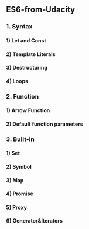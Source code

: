 ## ES6-from-Udacity
### 1. Syntax
#### 1) Let and Const
#### 2) Template Literals
#### 3) Destructuring
#### 4) Loops

### 2. Function
#### 1) Arrow Function
#### 2) Default function parameters
### 3. Built-in
#### 1) Set
#### 2) Symbol
#### 3) Map
#### 4) Promise
#### 5) Proxy
#### 6) Generator&Iterators
